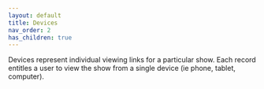 ```yaml
---
layout: default
title: Devices
nav_order: 2
has_children: true
---
```


Devices represent individual viewing links for a particular show. 
Each record entitles a user to view the show from a single device (ie phone, tablet, computer).